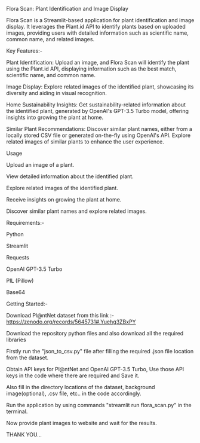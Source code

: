 Flora Scan: Plant Identification and Image Display

Flora Scan is a Streamlit-based application for plant identification and image display. It leverages the Plant.id API to identify plants based on uploaded images, providing users with detailed information such as scientific name, common name, and related images.

Key Features:-


Plant Identification: Upload an image, and Flora Scan will identify the plant using the Plant.id API, displaying information such as the best match, scientific name, and common name.

Image Display: Explore related images of the identified plant, showcasing its diversity and aiding in visual recognition.

Home Sustainability Insights: Get sustainability-related information about the identified plant, generated by OpenAI's GPT-3.5 Turbo model, offering insights into growing the plant at home.

Similar Plant Recommendations: Discover similar plant names, either from a locally stored CSV file or generated on-the-fly using OpenAI's API. Explore related images of similar plants to enhance the user experience.


Usage

Upload an image of a plant.

View detailed information about the identified plant.

Explore related images of the identified plant.

Receive insights on growing the plant at home.

Discover similar plant names and explore related images.


Requirements:-


Python

Streamlit

Requests

OpenAI GPT-3.5 Turbo

PIL (Pillow)

Base64


Getting Started:-


Download Pl@ntNet dataset from this link :- https://zenodo.org/records/5645731#.Yuehg3ZBxPY

Download the repository python files and also download all the required libraries

Firstly run the "json_to_csv.py" file after filling the required .json file location from the dataset.

Obtain API keys for Pl@ntNet and OpenAI GPT-3.5 Turbo, Use those API keys in the code where there are required and Save it.

Also fill in the directory locations of the dataset, background image(optional), .csv file, etc.. in the code accordingly.

Run the application by using commands "streamlit run flora_scan.py" in the terminal.

Now provide plant images to website and wait for the results.

THANK YOU...
